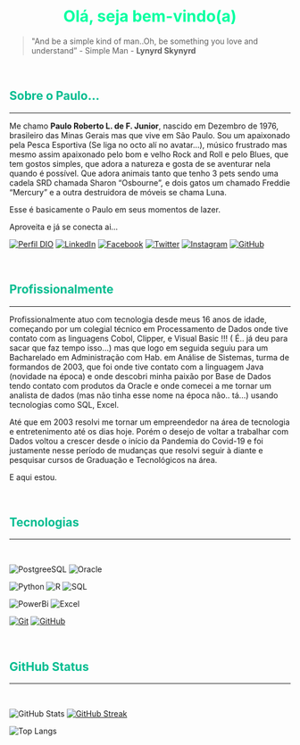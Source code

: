 
<center><h1><font color=\".FFFAFA\"> Olá, seja bem-vindo(a) </font> </h1></center>

  

> "And be a simple kind of man..Oh, be something you love and understand” - Simple Man - **Lynyrd Skynyrd**

>

  
<br>
<h2><font color=\".#BC8F8F\">Sobre o Paulo...</font></h2>

  

---

  

Me chamo **Paulo Roberto L. de F. Junior**, nascido em Dezembro de 1976, brasileiro das Minas Gerais mas que vive em São Paulo. Sou um apaixonado pela Pesca Esportiva (Se liga no octo alí no avatar…), músico frustrado mas mesmo assim apaixonado pelo bom e velho Rock and Roll e pelo Blues, que tem gostos simples, que adora a natureza e gosta de se aventurar nela quando é possível. Que adora animais tanto que tenho 3 pets sendo uma cadela SRD chamada Sharon “Osbourne”, e dois gatos um chamado Freddie “Mercury” e a outra destruidora de móveis se chama Luna.

  

Esse é basicamente o Paulo em seus momentos de lazer.

  

Aproveita e já se conecta ai…
<br>



  [![Perfil DIO](https://img.shields.io/badge/-Meu%20Perfil%20na%20DIO-30A3DC?style=for-the-badge)](https://web.dio.me/users/juniorpaulo/) [![LinkedIn](https://img.shields.io/badge/-LinkedIn-000?style=for-the-badge&logo=linkedin&logoColor=30A3DC)](https://www.linkedin.com/in/paulofreitasjunior) [![Facebook](https://img.shields.io/badge/Facebook-000?style=for-the-badge&logo=facebook)](https://www.facebook.com/paulo.robertojunior.90/) [![Twitter](https://img.shields.io/badge/Twitter-000?style=for-the-badge&logo=twitter)](https://twitter.com/PauloRLFJR) [![Instagram](https://img.shields.io/badge/Instagram-000?style=for-the-badge&logo=instagram)](https://www.instagram.com/paulo.robertojunior.90) [![GitHub](https://img.shields.io/badge/GitHub-000?style=for-the-badge&logo=github&logoColor=fff)](https://github.com/paulo-freitas-junior)
  
<br>

<h2><font color=\".#BC8F8F\">Profissionalmente</font></h2>

  

---

  

Profissionalmente atuo com tecnologia desde meus 16 anos de idade, começando por um colegial técnico em Processamento de Dados onde tive contato com as linguagens Cobol, Clipper, e Visual Basic !!! ( É.. já deu para sacar que faz tempo isso…) mas que logo em seguida seguiu para um Bacharelado em Administração com Hab. em Análise de Sistemas, turma de formandos de 2003, que foi onde tive contato com a linguagem Java (novidade na época) e onde descobri minha paixão por Base de Dados tendo contato com produtos da Oracle e onde comecei a me tornar um analista de dados (mas não tinha esse nome na época não.. tá…) usando tecnologias como SQL, Excel.

  

Até que em 2003 resolvi me tornar um empreendedor na área de tecnologia e entretenimento até os dias hoje. Porém o desejo de voltar a trabalhar com Dados voltou a crescer desde o início da Pandemia do Covid-19 e foi justamente nesse período de mudanças que resolvi seguir à diante e pesquisar cursos de Graduação e Tecnológicos na área.

  

E aqui estou.



  


<br>

<h2><font color=\".#BC8F8F\"> Tecnologias </font></h2>

---

<br>


![PostgreeSQL](https://img.shields.io/badge/PostgreSQL-000?style=for-the-badge&logo=PostgreSQL&logoColor=30A3DC) ![Oracle](https://img.shields.io/badge/Oracle-000?style=for-the-badge&logo=Oracle&logoColor=E94D5F)

 ![Python](https://img.shields.io/badge/Python-000?style=for-the-badge&logo=python&logoColor=30A3DC) ![R](https://img.shields.io/badge/R-000?style=for-the-badge&logo=r&logoColor=30A3DC) ![SQL](https://img.shields.io/badge/Sql-000?style=for-the-badge&logo=Sql&logoColor=30A3DC)

 ![PowerBi](https://img.shields.io/badge/PowerBi-000?style=for-the-badge&logo=PowerBi&logoColor=FF8C00) ![Excel](https://img.shields.io/badge/Excel-000?style=for-the-badge&logo=MicrosoftExcel&logoColor=008000)

  [![Git](https://img.shields.io/badge/Git-000?style=for-the-badge&logo=git&logoColor=DC143C)](https://git-scm.com/doc) [![GitHub](https://img.shields.io/badge/GitHub-000?style=for-the-badge&logo=github&logoColor=30A3DC)](https://docs.github.com/)  



<br>

<h2><font color=\".#BC8F8F\"> GitHub Status </font></h2>

---

<br>

![GitHub Stats](https://github-readme-stats.vercel.app/api?username=paulo-freitas-junior&theme=transparent&bg_color=000&border_color=30A3DC&show_icons=true&icon_color=30A3DC&title_color=#0000FF&text_color=FFF) [![GitHub Streak](https://streak-stats.demolab.com?user=paulo-freitas-junior&theme=nord)](https://git.io/streak-stats)

![Top Langs](https://github-readme-stats-git-masterrstaa-rickstaa.vercel.app/api/top-langs/?username=paulo-freitas-junior&layout=compact&bg_color=000&border_color=30A3DC&title_color=E94D5F&text_color=FFF)
